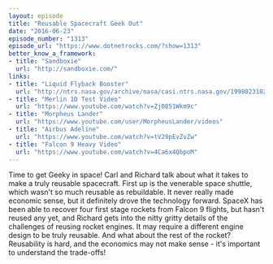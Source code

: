 ```yaml
---
layout: episode
title: "Reusable Spacecraft Geek Out"
date: "2016-06-23"
episode_number: "1313"
episode_url: "https://www.dotnetrocks.com/?show=1313"
better_know_a_framework:
- title: "Sandboxie"
  url: "http://sandboxie.com/"
links:
- title: "Liquid Flyback Booster"
  url: "http://ntrs.nasa.gov/archive/nasa/casi.ntrs.nasa.gov/19980231024.pdf"
- title: "Merlin 1D Test Video"
  url: "https://www.youtube.com/watch?v=Zj0851Wkm9c"
- title: "Morpheus Lander"
  url: "https://www.youtube.com/user/MorpheusLander/videos"
- title: "Airbus Adeline"
  url: "https://www.youtube.com/watch?v=tV29pEvZvZw"
- title: "Falcon 9 Heavy Video"
  url: "https://www.youtube.com/watch?v=4Ca6x4QbpoM"
---
```


Time to get Geeky in space! Carl and Richard talk about what it takes to make a truly reusable spacecraft. First up is the venerable space shuttle, which wasn't so much reusable as rebuildable. It never really made economic sense, but it definitely drove the technology forward. SpaceX has been able to recover four first stage rockets from Falcon 9 flights, but hasn't reused any yet, and Richard gets into the nitty gritty details of the challenges of reusing rocket engines. It may require a different engine design to be truly reusable. And what about the rest of the rocket? Reusability is hard, and the economics may not make sense - it's important to understand the trade-offs!

